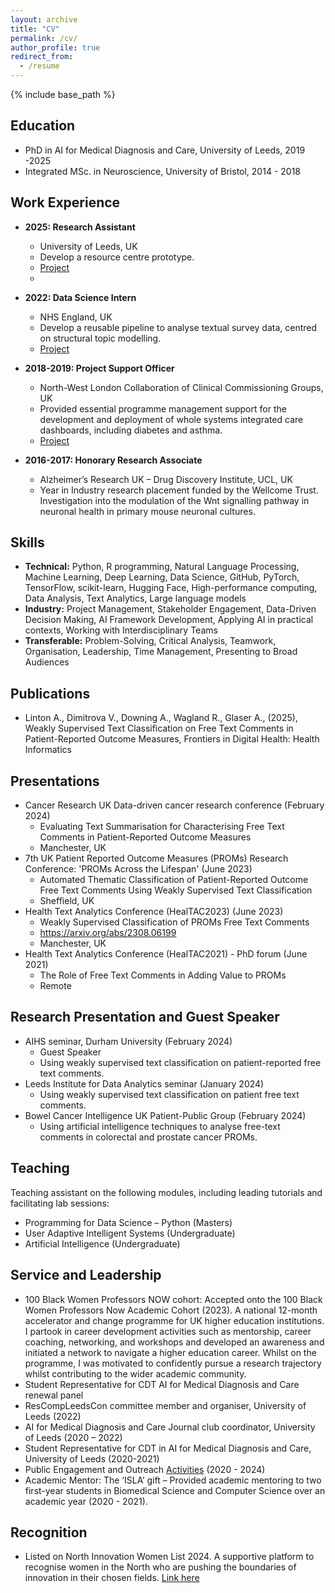 ```yaml
---
layout: archive
title: "CV"
permalink: /cv/
author_profile: true
redirect_from:
  - /resume
---
```


{% include base_path %}

## Education
* PhD in AI for Medical Diagnosis and Care, University of Leeds, 2019 -2025 
* Integrated MSc. in Neuroscience, University of Bristol, 2014 - 2018

## Work Experience
* **2025: Research Assistant** 
  * University of Leeds, UK
  * Develop a resource centre prototype. 
  * [Project](https://edihubplus.ac.uk/)
  * 
* **2022: Data Science Intern** 
  * NHS England, UK
  * Develop a reusable pipeline to analyse textual survey data, centred on structural topic modelling. 
  * [Project](https://github.com/nhsx/stm-survey-text)

* **2018-2019: Project Support Officer** 
  * North-West London Collaboration of Clinical Commissioning Groups, UK
  * Provided essential programme management support for the development and deployment of whole systems integrated care dashboards, including diabetes and asthma.
  * [Project](https://www.nwlondonicb.nhs.uk/professionals/whole-systems-integrated-care-wsic?back_cID=409)
 
* **2016-2017: Honorary Research Associate**
  * Alzheimer’s Research UK – Drug Discovery Institute, UCL, UK
  * Year in Industry research placement funded by the Wellcome Trust. Investigation into the modulation of the Wnt signalling pathway in neuronal health in primary mouse neuronal cultures. 
  
## Skills
* **Technical:** Python, R programming, Natural Language Processing, Machine Learning, Deep Learning, Data Science, GitHub, PyTorch, TensorFlow, scikit-learn, Hugging Face, High-performance computing, Data Analysis, Text Analytics, Large language models
* **Industry:** Project Management, Stakeholder Engagement, Data-Driven Decision Making, AI Framework Development, Applying AI in practical contexts, Working with Interdisciplinary Teams
* **Transferable:** Problem-Solving, Critical Analysis, Teamwork, Organisation, Leadership, Time Management, Presenting to Broad Audiences


## Publications
* Linton A., Dimitrova V., Downing A., Wagland R., Glaser A., (2025), Weakly Supervised Text Classification on Free Text Comments in Patient-Reported Outcome Measures, Frontiers in Digital Health: Health Informatics
  
## Presentations
* Cancer Research UK Data-driven cancer research conference (February 2024)
  * Evaluating Text Summarisation for Characterising Free Text Comments in Patient-Reported Outcome Measures
  * Manchester, UK
* 7th UK Patient Reported Outcome Measures (PROMs) Research Conference: 'PROMs Across the Lifespan' (June 2023)
  * Automated Thematic Classification of Patient-Reported Outcome Free Text Comments Using Weakly Supervised Text Classification
  * Sheffield, UK
* Health Text Analytics Conference (HealTAC2023) (June 2023)
  * Weakly Supervised Classification of PROMs Free Text Comments
  * https://arxiv.org/abs/2308.06199
  * Manchester, UK   
* Health Text Analytics Conference (HealTAC2021) - PhD forum (June 2021)
  * The Role of Free Text Comments in Adding Value to PROMs
  * Remote

## Research Presentation and Guest Speaker
* AIHS seminar, Durham University (February 2024)
  * Guest Speaker
  * Using weakly supervised text classification on patient-reported free text comments.
* Leeds Institute for Data Analytics seminar (January 2024)
  * Using weakly supervised text classification on patient free text comments.
* Bowel Cancer Intelligence UK Patient-Public Group (February 2024)
  * Using artificial intelligence techniques to analyse free-text comments in colorectal and prostate cancer PROMs.

## Teaching 
Teaching assistant on the following modules, including leading tutorials and facilitating lab sessions:
* Programming for Data Science – Python (Masters)
* User Adaptive Intelligent Systems (Undergraduate)
* Artificial Intelligence (Undergraduate)
 
## Service and Leadership
* 100 Black Women Professors NOW cohort:  Accepted onto the 100 Black Women Professors Now Academic Cohort (2023). A national 12-month accelerator and change programme for UK higher education institutions. I partook in career development activities such as mentorship, career coaching, networking, and workshops and developed an awareness and initiated a network to navigate a higher education career. Whilst on the programme, I was motivated to confidently pursue a research trajectory whilst contributing to the wider academic community.
* Student Representative for CDT AI for Medical Diagnosis and Care renewal panel
* ResCompLeedsCon committee member and organiser, University of Leeds (2022)
* AI for Medical Diagnosis and Care Journal club coordinator, University of Leeds (2020 – 2022)
* Student Representative for CDT in AI for Medical Diagnosis and Care, University of Leeds (2020-2021)
* Public Engagement and Outreach [Activities](portfolio.html) (2020 - 2024)
* Academic Mentor: The ‘ISLA’ gift – Provided academic mentoring to two first-year students in Biomedical Science and Computer Science over an academic year (2020 - 2021).

## Recognition 
* Listed on North Innovation Women List 2024. A supportive platform to recognise women in the North who are pushing the boundaries of innovation in their chosen fields. [Link here](https://www.thenhsa.co.uk/2024/03/northinnovationwomen-2024-list-revealed/)


<!--  <ul>{% for post in site.publications reversed %}
    {% include archive-single-cv.html %}
  {% endfor %}</ul> -->
<!--  <ul>{% for post in site.talks reversed %}
    {% include archive-single-talk-cv.html  %}
  {% endfor %}</ul> -->

